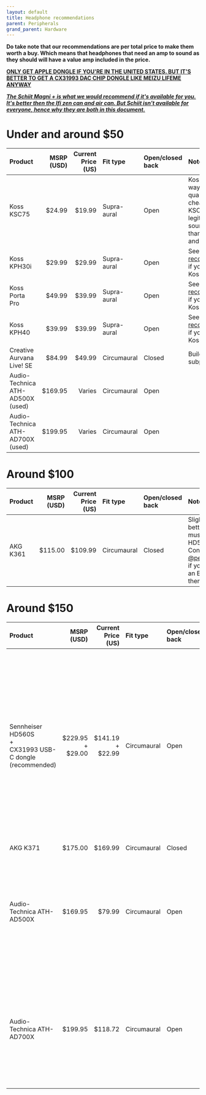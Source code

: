 ```yaml
---
layout: default
title: Headphone recommendations
parent: Peripherals
grand_parent: Hardware
---
```

**Do take note that our recommendations are per total price to make them worth a buy. Which means that headphones that need an amp to sound as they should will have a value amp included in the price.**

<u><strong>ONLY GET APPLE DONGLE IF YOU'RE IN THE UNITED STATES. BUT IT'S BETTER TO GET A CX31993 DAC CHIP DONGLE LIKE MEIZU LIFEME ANYWAY</strong></u>

<u><strong><em>The Schiit Magni + is what we would recommend if it's available for you. It's better then the Ifi zen can and air can. But Schiit isn't available for everyone, hence why they are both in this document.</em></strong></u>
# Under and around $50

| Product                          | MSRP (USD) | Current Price (US) | Fit type    | Open/closed back | Notes                                                                                                                  |
|:---------------------------------|-----------:|-------------------:|:------------|:-----------------|:-----------------------------------------------------------------------------------------------------------------------|
| Koss KSC75                       | $24.99     | $19.99             | Supra-aural | Open             | Koss is the best way to get sound quality for a cheap price. KSC75 legitimately sounds better than AKG K361 and HD560s |
| Koss KPH30i                      | $29.99     | $29.99             | Supra-aural | Open             | See [IEM recommendations](../iem/) if you don't like Koss's offerings                                                  |
| Koss Porta Pro                   | $49.99     | $39.99             | Supra-aural | Open             | See [IEM recommendations](../iem/) if you don't like Koss's offerings                                                  |
| Koss KPH40                       | $39.99     | $39.99             | Supra-aural | Open             | See [IEM recommendations](../iem/) if you don't like Koss's offerings                                                  |
| Creative Aurvana Live! SE        | $84.99     | $49.99             | Circumaural | Closed           | Build quality is subpar                                                                                                |
| Audio-Technica ATH-AD500X (used) | $169.95    | Varies             | Circumaural | Open             |                                                                                                                        |
| Audio-Technica ATH-AD700X (used) | $199.95    | Varies             | Circumaural | Open             |                                                                                                                        |

# Around $100

| Product  | MSRP (USD) | Current Price (US) | Fit type    | Open/closed back | Notes |
|:---------|-----------:|-------------------:|:------------|:-----------------|:----------------------------------------------------------------------------------------------------------------|
| AKG K361 | $115.00    | $109.99            | Circumaural | Closed           | Slightly better for music than HD560S. Contact [@pelperson](https://discord.gg/PCHH) if you want an EQ for them |

# Around $150

| Product                                                             | MSRP (USD)                     | Current Price (US)             | Fit type    | Open/closed back | Notes                                                                                                                                                                                            |
|:--------------------------------------------------------------------|-------------------------------:|-------------------------------:|:------------|:-----------------|:-------------------------------------------------------------------------------------------------------------------------------------------------------------------------------------------------|
| Sennheiser HD560S <br /> + <br />CX31993 USB-C dongle (recommended) | $229.95 <br /> + <br /> $29.00 | $141.19 <br /> + <br /> $22.99 | Circumaural | Open             | Pairing them with an iFi product that has XBASS is nice, but you could also just EQ extra bass into them. <br /> They have very harsh clamping force at first, but this gets way better overtime |
| AKG K371                                                            | $175.00                        | $169.99                        | Circumaural | Closed           |                                                                                                                                                                                                  |
| Audio-Technica ATH-AD500X                                           | $169.95                        | $79.99                         | Circumaural | Open             | Great for gaming, not so great for music, very harsh treble. Insanely good imaging and staging for the price                                                                                     |
| Audio-Technica ATH-AD700X                                           | $199.95                        | $118.72                        | Circumaural | Open             | Great for gaming, not so great for music, very harsh treble. Insanely good imaging and staging for the price                                                                                     |






